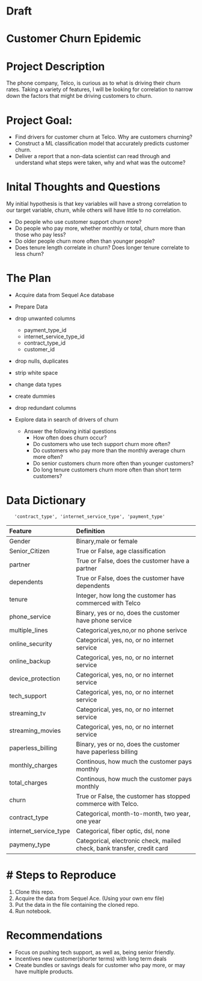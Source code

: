 # Draft
# Customer Churn Epidemic

# Project Description

The phone company, Telco, is curious as to what is driving their churn rates. Taking a variety of features, I will be looking for correlation to narrow down the factors that might be driving customers to churn.

# Project Goal:

* Find drivers for customer churn at Telco. Why are customers churning?
* Construct a ML classification model that accurately predicts customer churn.
* Deliver a report that a non-data scientist can read through and understand what steps were taken, why and what was the outcome?

# Inital Thoughts and Questions

My initial hypothesis is that key variables will have a strong correlation to our target variable, churn, while others will have little to no correlation.

* Do people who use customer support churn more?
* Do people who pay more, whether monthly or total, churn more than those who pay less?
* Do older people churn more often than younger people?
* Does tenure length correlate in churn? Does longer tenure correlate to less churn?

# The Plan

* Acquire data from Sequel Ace database

* Prepare Data
 * drop unwanted columns
      * payment_type_id
      * internet_service_type_id      
      * contract_type_id
      * customer_id
 * drop nulls, duplicates
 * strip white space
 * change data types
 * create dummies
 * drop redundant columns
 
  
* Explore data in search of drivers of churn
   * Answer the following initial questions
       * How often does churn occur?
       * Do customers who use tech support churn more often?
       * Do customers who pay more than the monthly average churn more often?
       * Do senior customers churn more often than younger customers?
       * Do long tenure customers churn more often than short term customers?
       

# Data Dictionary


       
     
       'contract_type', 'internet_service_type', 'payment_type'

| Feature | Definition |
|:--------|:-----------|
|Gender| Binary,male or female|
|Senior_Citizen| True or False, age classification |
|partner| True or False, does the customer have a partner|
|dependents| True or False, does the customer have dependents|
|tenure| Integer, how long the customer has commerced with Telco|
|phone_service| Binary, yes or no, does the customer have phone service|
|multiple_lines| Categorical,yes,no,or no phone serivce |
|online_security| Categorical, yes, no, or no internet service|
|online_backup| Categorical, yes, no, or no internet service||
|device_protection| Categorical, yes, no, or no internet service|
|tech_support| Categorical, yes, no, or no internet service|
|streaming_tv| Categorical, yes, no, or no internet service|
|streaming_movies| Categorical, yes, no, or no internet service|
|paperless_billing| Binary, yes or no, does the customer have paperless billing|
|monthly_charges| Continous, how much the customer pays monthly|
|total_charges| Continous, how much the customer pays monthly|
|churn| True or False, the customer has stopped commerce with Telco.|
|contract_type| Categorical, month-to-month, two year, one year|
|internet_service_type| Categorical, fiber optic, dsl, none       |
|paymeny_type| Categorical, electronic check, mailed check, bank transfer, credit card |

# # Steps to Reproduce
1) Clone this repo.
2) Acquire the data from Sequel Ace. (Using your own env file)
3) Put the data in the file containing the cloned repo.
6) Run notebook.

# Recommendations
* Focus on pushing tech support, as well as, being senior friendly.
* Incentives new customer(shorter terms) with long term deals
* Create bundles or savings deals for customer who pay more, or may have multiple products.


